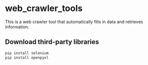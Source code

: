 # web_crawler_tools
This is a web crawler tool that automatically fills in data and retrieves information.

## Download third-party libraries
```bash
pip install selenium
pip install openpyxl
```

